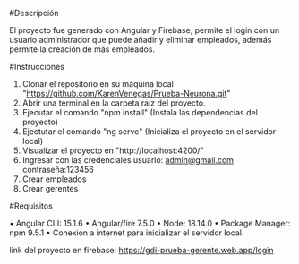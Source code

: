#Descripción 

El proyecto fue generado con Angular y Firebase, permite el login con un usuario administrador que puede añadir y eliminar empleados, además permite la creación de más empleados. 

#Instrucciones
1.	Clonar el repositorio en su máquina local "https://github.com/KarenVenegas/Prueba-Neurona.git"
2.	Abrir una terminal en la carpeta raíz del proyecto.
3.	Ejecutar el comando "npm install" (Instala las dependencias del proyecto)
4.	Ejectutar el comando "ng serve" (Inicializa el proyecto en el servidor local)
5.	Visualizar el proyecto en "http://localhost:4200/"
6.	Ingresar con las credenciales usuario: admin@gmail.com contraseña:123456
7.	Crear empleados
8.	Crear gerentes 

#Requisitos

•	Angular CLI: 15.1.6
•	Angular/fire 7.5.0
•	Node: 18.14.0
•	Package Manager: npm 9.5.1
•	Conexión a internet para inicializar el servidor local.


link del proyecto en firebase: https://gdi-prueba-gerente.web.app/login

